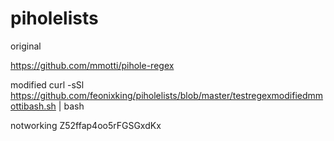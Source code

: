 # piholelists



original

https://github.com/mmotti/pihole-regex



modified
curl -sSl https://github.com/feonixking/piholelists/blob/master/testregexmodifiedmmottibash.sh  | bash

notworking 
Z52ffap4oo5rFGSGxdKx
